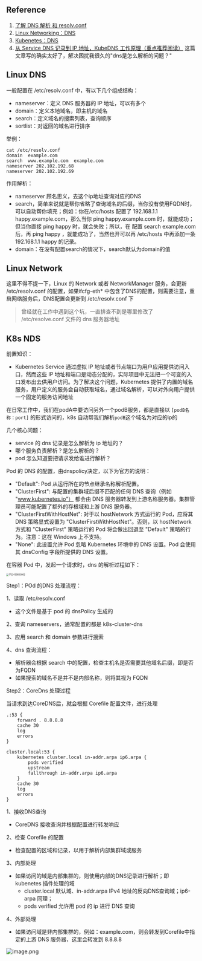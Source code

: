 ## Reference

1. [了解 DNS 解析 和 resolv.conf](https://medium.com/@hsahu24/understanding-dns-resolution-and-resolv-conf-d17d1d64471c)
2. [Linux Networking：DNS](https://yuminlee2.medium.com/linux-networking-dns-7ff534113f7d)
3. [Kubenetes：DNS](https://yuminlee2.medium.com/kubernetes-dns-bdca7b7cb868)
4. [从 Service DNS 记录到 IP 地址，KubeDNS 工作原理（重点推荐阅读）](https://www.lixueduan.com/posts/kubernetes/16-kubedns-workflow/) 这篇文章写的确实太好了，解决困扰我很久的"dns是怎么解析的问题？"

## Linux  DNS 

一般配置在 /etc/resolv.conf 中，有以下几个组成结构：

- nameserver：定义 DNS 服务器的 IP 地址，可以有多个
- domain：定义本地域名，即主机的域名
- search：定义域名的搜索列表，查询顺序
- sortlist：对返回的域名进行排序

举例：

```shell
cat /etc/resolv.conf
domain  example.com
search  www.example.com  example.com
nameserver 202.102.192.68
nameserver 202.102.192.69
```

作用解析：

- nameserver 顾名思义，去这个ip地址查询对应的DNS
- search，简单来说就是帮你省略了查询域名的后缀，当你没有使用FQDN时，可以自动帮你填充；例如：你在/etc/hosts 配置了 192.168.1.1 happy.example.com，那么当你 ping happy.example.com 时，就能成功；但当你直接 ping happy 时，就会失败；所以，在 配置 search example.com 后，再 ping happy ，就能成功了，当然也开可以再 /etc/hosts 中再添加一条 192.168.1.1 happy 的记录。
- domain：在没有配置search的情况下，search默认为domain的值

## Linux  Network

这里不得不提一下，Linux 的 Network 或者 NetworkManager 服务，会更新  /etc/resolv.conf 的配置，如果ifcfg-eth* 中包含了DNS的配置，则需要注意，重启网络服务后，DNS配置会更新到 /etc/resolv.conf 下

> 曾经就在工作中遇到这个坑，一直排查不到是哪里修改了 /etc/resolve.conf 文件的 dns 服务器地址

## K8s NDS

前置知识：
- Kubernetes Service 通过虚拟 IP 地址或者节点端口为用户应用提供访问入口，然而这些 IP 地址和端口是动态分配的，实际项目中无法把一个可变的入口发布出去供用户访问。为了解决这个问题，Kubernetes 提供了内置的域名服务，用户定义的服务会自动获取域名，通过域名解析，可以对外向用户提供一个固定的服务访问地址

在日常工作中，我们在podA中要访问另外一个podB服务，都是直接以 `[podB名称：port]` 的形式访问的，k8s 自动帮我们解析`podB`这个域名为对应的ip的

几个核心问题：
- service 的 dns 记录是怎么解析为 ip 地址的？
- 哪个服务负责解析？是怎么解析的？
- pod 怎么知道要把请求发给谁进行解析？

Pod 的 DNS 的配置，由dnspolicy决定，以下为官方的说明：

- "Default": Pod 从运行所在的节点继承名称解析配置。
- "ClusterFirst": 与配置的集群域后缀不匹配的任何 DNS 查询（例如 "www.kubernetes.io"） 都会由 DNS 服务器转发到上游名称服务器。集群管理员可能配置了额外的存根域和上游 DNS 服务器。 
- "ClusterFirstWithHostNet": 对于以 hostNetwork 方式运行的 Pod，应将其 DNS 策略显式设置为 "ClusterFirstWithHostNet"。否则，以 hostNetwork 方式和 "ClusterFirst" 策略运行的 Pod 将会做出回退至 "Default" 策略的行为。注意：这在 Windows 上不支持。
- "None": 此设置允许 Pod 忽略 Kubernetes 环境中的 DNS 设置。Pod 会使用其 dnsConfig 字段所提供的 DNS 设置。 

在容器 Pod 中，发起一个请求时，dns 的解析过程如下：

<img src="https://happychan.oss-cn-shenzhen.aliyuncs.com/img/202407312057356.jpg" alt="1722430603862" style="zoom: 40%;" />

Step1：POd 的DNS 处理流程：

1、读取 /etc/resolv.conf 

- 这个文件是基于 pod 的 dnsPolicy 生成的

2、查询 nameservers，通常配置的都是 k8s-cluster-dns

3、应用 search 和 domain 参数进行搜索

4、dns 查询流程：

- 解析器会根据 search 中的配置，检查主机名是否需要其他域名后缀，即是否为FQDN
- 如果搜索的域名不是并不是内部名称，则将其视为 FQDN

Step2：CoreDns 处理过程

当请求到达CoreDNS后，就会根据 Corefile 配置文件，进行处理

```nginx
.:53 {
    forward . 8.8.8.8
    cache 30
    log
    errors
}

cluster.local:53 {
    kubernetes cluster.local in-addr.arpa ip6.arpa {
        pods verified
        upstream
        fallthrough in-addr.arpa ip6.arpa
    }
    cache 30
    log
    errors
}

```

1、接收DNS查询

- CoreDNS 接收查询并根据配置进行转发响应

2、检查 Corefile 的配置

- 检查配置的区域和记录，以用于解析内部集群域或服务

3、内部处理

- 如果访问的域是内部集群的，则使用内部的DNS记录进行解析；即 kubenetes 插件处理的域
    - cluster.local 默认域、in-addr.arpa  IPv4 地址的反向DNS查询域；ip6-arpa 同理；
    - pods verified 允许用 pod 的 ip 进行 DNS 查询

4、外部处理

- 如果访问域是非内部集群的，例如：example.com，则会转发到Corefile中指定的上游 DNS 服务器，这里会转发到 8.8.8.8 


![image.png](https://happychan.oss-cn-shenzhen.aliyuncs.com/picgo/20250103185205.png)